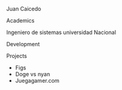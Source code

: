 Juan Caicedo

Academics

Ingeniero de sistemas universidad Nacional

Development

Projects

- Figs
- Doge vs nyan
- Juegagamer.com


